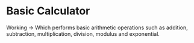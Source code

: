 # Basic Calculator

Working ->
Which performs basic arithmetic operations such as addition, subtraction, multiplication, division, modulus and exponential.
